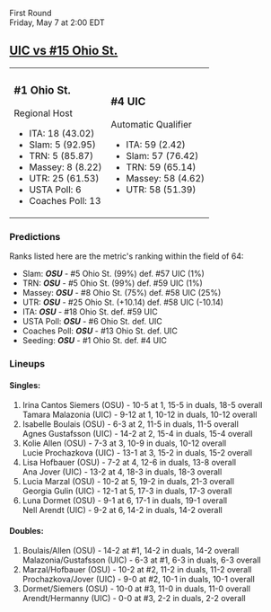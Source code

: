 First Round  
Friday, May 7 at 2:00 EDT
## [UIC vs #15 Ohio St.](https://www.ncaa.com/game/5833675) 

<table><tr><td>  

### #1 Ohio St.  

Regional Host  
- ITA: 18 (43.02)  
- Slam: 5 (92.95)  
- TRN: 5 (85.87)  
- Massey: 8 (8.22)  
- UTR: 25 (61.53)  
- USTA Poll: 6  
- Coaches Poll: 13  

</td><td>  

### #4 UIC  

Automatic Qualifier  
- ITA: 59 (2.42)  
- Slam: 57 (76.42)  
- TRN: 59 (65.14)  
- Massey: 58 (4.62)  
- UTR: 58 (51.39)  

</td></tr></table>  

 ### Predictions  

Ranks listed here are the metric's ranking within the field of 64:  
- Slam: ***OSU*** - #5 Ohio St. (99%) def. #57 UIC (1%)  
- TRN: ***OSU*** - #5 Ohio St. (99%) def. #59 UIC (1%)  
- Massey: ***OSU*** - #8 Ohio St. (75%) def. #58 UIC (25%)  
- UTR: ***OSU*** - #25 Ohio St. (+10.14) def. #58 UIC (-10.14)  
- ITA: ***OSU*** - #18 Ohio St. def. #59 UIC  
- USTA Poll: ***OSU*** - #6 Ohio St. def. UIC  
- Coaches Poll: ***OSU*** - #13 Ohio St. def. UIC  
- Seeding: ***OSU*** - #1 Ohio St. def. #4 UIC  

 ### Lineups  

 #### Singles:  
1. Irina Cantos Siemers (OSU) - 10-5 at 1, 15-5 in duals, 18-5 overall  
  Tamara Malazonia (UIC) - 9-12 at 1, 10-12 in duals, 10-12 overall
2. Isabelle Boulais (OSU) - 6-3 at 2, 11-5 in duals, 11-5 overall  
  Agnes Gustafsson (UIC) - 14-2 at 2, 15-4 in duals, 15-4 overall
3. Kolie Allen (OSU) - 7-3 at 3, 10-9 in duals, 10-12 overall  
  Lucie Prochazkova (UIC) - 13-1 at 3, 15-2 in duals, 15-2 overall
4. Lisa Hofbauer (OSU) - 7-2 at 4, 12-6 in duals, 13-8 overall  
  Ana Jover (UIC) - 13-2 at 4, 18-3 in duals, 18-3 overall
5. Lucia Marzal (OSU) - 10-2 at 5, 19-2 in duals, 21-3 overall  
  Georgia Gulin (UIC) - 12-1 at 5, 17-3 in duals, 17-3 overall
6. Luna Dormet (OSU) - 9-1 at 6, 17-1 in duals, 19-1 overall  
  Nell Arendt (UIC) - 9-2 at 6, 14-2 in duals, 14-2 overall

 #### Doubles:  
1. Boulais/Allen (OSU) - 14-2 at #1, 14-2 in duals, 14-2 overall  
  Malazonia/Gustafsson (UIC) - 6-3 at #1, 6-3 in duals, 6-3 overall
2. Marzal/Hofbauer (OSU) - 10-2 at #2, 11-2 in duals, 11-2 overall  
  Prochazkova/Jover (UIC) - 9-0 at #2, 10-1 in duals, 10-1 overall
3. Dormet/Siemers (OSU) - 10-0 at #3, 11-0 in duals, 11-0 overall  
  Arendt/Hermanny (UIC) - 0-0 at #3, 2-2 in duals, 2-2 overall
